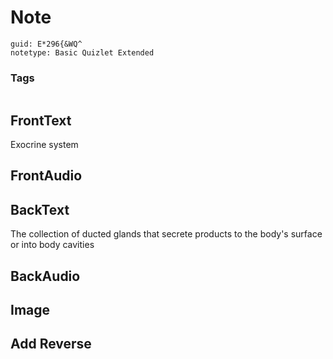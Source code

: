 # Note
```
guid: E*296{&WQ^
notetype: Basic Quizlet Extended
```

### Tags
```
```

## FrontText
Exocrine system

## FrontAudio


## BackText
The collection of ducted glands that secrete products to the body's surface or into body cavities

## BackAudio


## Image


## Add Reverse

